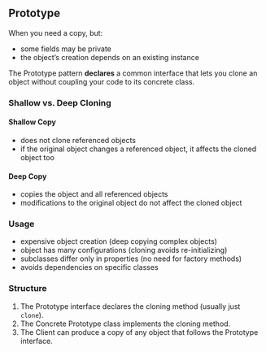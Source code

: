 ## **Prototype**

When you need a copy, but:
- some fields may be private
- the object’s creation depends on an existing instance

The Prototype pattern **declares** a common interface that lets you clone an object without coupling your code to its concrete class.

### **Shallow vs. Deep Cloning**

#### **Shallow Copy**
- does not clone referenced objects  
- if the original object changes a referenced object, it affects the cloned object too  

#### **Deep Copy**
- copies the object and all referenced objects  
- modifications to the original object do not affect the cloned object  

### **Usage**
- expensive object creation (deep copying complex objects)  
- object has many configurations (cloning avoids re-initializing)  
- subclasses differ only in properties (no need for factory methods)  
- avoids dependencies on specific classes  

### **Structure**
1. The Prototype interface declares the cloning method (usually just `clone`).  
2. The Concrete Prototype class implements the cloning method.  
3. The Client can produce a copy of any object that follows the Prototype interface.  

